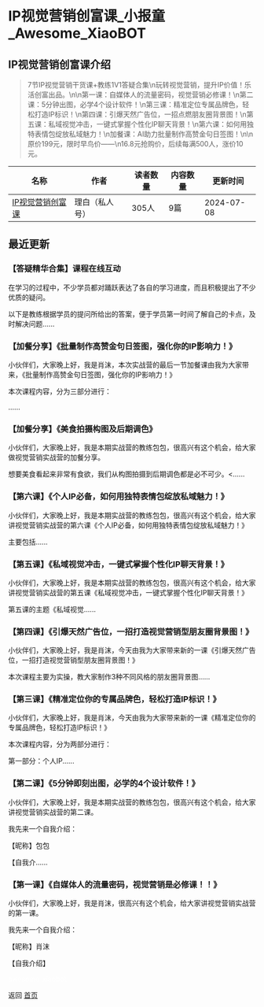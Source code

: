 # IP视觉营销创富课_小报童_Awesome_XiaoBOT

## IP视觉营销创富课介绍
> 7节IP视觉营销干货课+教练1V1答疑合集\n玩转视觉营销，提升IP价值！乐活创富出品。\n\n第一课：自媒体人的流量密码，视觉营销必修课！\n第二课：5分钟出图，必学4个设计软件！\n第三课：精准定位专属品牌色，轻松打造IP标识！\n第四课：引爆天然广告位，一招点燃朋友圈背景图！\n第五课：私域视觉冲击，一键式掌握个性化IP聊天背景！\n第六课：如何用独特表情包绽放私域魅力！\n加餐课：AI助力批量制作高赞金句日签图！\n\n原价199元，限时早鸟价——\n16.8元抢购价，后续每满500人，涨价10元。  
  


|名称|作者|读者数量|内容数量|更新时间|
|---|---|---|---|---|
|[IP视觉营销创富课](https://xiaobot.net/p/sjyxszy?refer=0b133df9-27dc-423b-8101-639049001c13)|理白（私人号）|305人|9篇|2024-07-08|

## 最近更新
### 【答疑精华合集】课程在线互动

在学习的过程中，不少学员都对踊跃表达了各自的学习进度，而且积极提出了不少优质的疑问。

以下是教练根据学员的提问所给出的答案，便于学员第一时间了解自己的卡点，及时解决问题......

### 【加餐分享】《批量制作高赞金句日签图，强化你的IP影响力！》

小伙伴们，大家晚上好，我是肖沫，本次实战营的最后一节加餐课由我为大家带来，《批量制作高赞金句日签图，强化你的IP影响力！》

本次课程内容，分为三部分进行：

......

### 【加餐分享】《美食拍摄构图及后期调色》

小伙伴们，大家晚上好，我是本期实战营的教练包包，很高兴有这个机会，给大家做视觉营销实战营的加餐分享。

想要美食看起来非常有食欲，我们从构图拍摄到后期调色都是必不可少。<......

### 【第六课】《个人IP必备，如何用独特表情包绽放私域魅力！》

小伙伴们，大家晚上好，我是本期实战营的教练包包，很高兴有这个机会，给大家讲视觉营销实战营的第六课《个人IP必备，如何用独特表情包绽放私域魅力！》

主要包括......

### 【第五课】《私域视觉冲击，一键式掌握个性化IP聊天背景！》

小伙伴们，大家晚上好，我是本期实战营的教练包包，很高兴有这个机会，给大家讲视觉营销实战营的第五课《私域视觉冲击，一键式掌握个性化IP聊天背景！》

第五课的主题《私域视觉......

### 【第四课】《引爆天然广告位，一招打造视觉营销型朋友圈背景图！》

小伙伴们，大家晚上好，我是肖沫，今天由我为大家带来新的一课《引爆天然广告位，一招打造视觉营销型朋友圈背景图！》

本次课程主要为实操，教大家制作3种不同风格的朋友圈背景图......

### 【第三课】《精准定位你的专属品牌色，轻松打造IP标识！》

小伙伴们，大家晚上好，我是肖沫，今天由我为大家带来新的一课《精准定位你的专属品牌色，轻松打造IP标识！》

本次课程内容，分为两部分进行：

第一部分：个人IP......

### 【第二课】《5分钟即刻出图，必学的4个设计软件！》

小伙伴们，大家晚上好，我是本期实战营的教练包包，很高兴有这个机会，给大家讲视觉营销实战营的第二课。

我先来一个自我介绍：

【昵称】包包

【自我介......

### 【第一课】《自媒体人的流量密码，视觉营销是必修课！！》

小伙伴们，大家晚上好，我是肖沫，很高兴有这个机会，给大家讲视觉营销实战营的第一课。

我先来一个自我介绍：

【昵称】肖沫

【自我介绍】


<a href="https://github.com/Reno9527/awesome-xiaobot" style="color: white; text-decoration: none;">awesome-xiaobot</a>

返回 [首页](../README.md)
